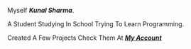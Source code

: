 Myself ***Kunal Sharma***. 

A Student Studying In School Trying To Learn Programming.

Created A Few Projects Check Them At [***My Account***](https://github.com/Kunal-Sharma228)
